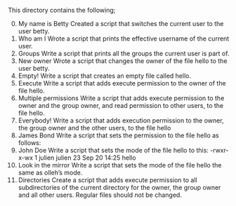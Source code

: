 This directory contains the following;

0. My name is Betty
   Created a script that switches the current user to the user betty.
1. Who am I
   Wrote a script that prints the effective username of the current user.
2. Groups
   Write a script that prints all the groups the current user is part of.
3. New owner
   Wrote a script that changes the owner of the file hello to the user betty.
4. Empty!
   Write a script that creates an empty file called hello.
5. Execute
   Write a script that adds execute permission to the owner of the file hello.
6. Multiple permissions
   Write a script that adds execute permission to the owner and the group owner, and read permission to other users, to the file hello.
7. Everybody!
   Write a script that adds execution permission to the owner, the group owner and the other users, to the file hello
8. James Bond
   Write a script that sets the permission to the file hello as follows:
9. John Doe
   Write a script that sets the mode of the file hello to this:
-rwxr-x-wx 1 julien julien 23 Sep 20 14:25 hello  
10. Look in the mirror
   Write a script that sets the mode of the file hello the same as olleh’s mode.
11. Directories
   Create a script that adds execute permission to all subdirectories of the current directory for the owner, the group owner and all other users.
Regular files should not be changed.

